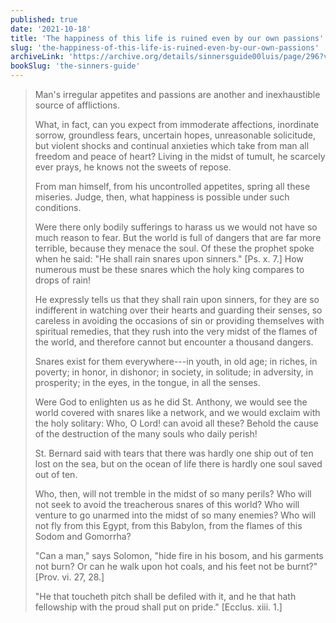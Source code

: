 ```yaml
---
published: true
date: '2021-10-18'
title: 'The happiness of this life is ruined even by our own passions'
slug: 'the-happiness-of-this-life-is-ruined-even-by-our-own-passions'
archiveLink: 'https://archive.org/details/sinnersguide00luis/page/296?view=theater'
bookSlug: 'the-sinners-guide'
---
```


> Man's irregular appetites and passions are another and inexhaustible source of afflictions.
>
> What, in fact, can you expect from immoderate affections, inordinate sorrow, groundless fears, uncertain hopes, unreasonable solicitude, but violent shocks and continual anxieties which take from man all freedom and peace of heart? Living in the midst of tumult, he scarcely ever prays, he knows not the sweets of repose.
>
> From man himself, from his uncontrolled appetites, spring all these miseries. Judge, then, what happiness is possible under such conditions.
>
> Were there only bodily sufferings to harass us we would not have so much reason to fear. But the world is full of dangers that are far more terrible, because they menace the soul. Of these the prophet spoke when he said: "He shall rain snares upon sinners." [Ps. x. 7.] How numerous must be these snares which the holy king compares to drops of rain!
>
> He expressly tells us that they shall rain upon sinners, for they are so indifferent in watching over their hearts and guarding their senses, so careless in avoiding the occasions of sin or providing themselves with spiritual remedies, that they rush into the very midst of the flames of the world, and therefore cannot but encounter a thousand dangers.
>
> Snares exist for them everywhere---in youth, in old age; in riches, in poverty; in honor, in dishonor; in society, in solitude; in adversity, in prosperity; in the eyes, in the tongue, in all the senses.
>
> Were God to enlighten us as he did St. Anthony, we would see the world covered with snares like a network, and we would exclaim with the holy solitary: Who, O Lord! can avoid all these? Behold the cause of the destruction of the many souls who daily perish!
>
> St. Bernard said with tears that there was hardly one ship out of ten lost on the sea, but on the ocean of life there is hardly one soul saved out of ten.
>
> Who, then, will not tremble in the midst of so many perils? Who will not seek to avoid the treacherous snares of this world? Who will venture to go unarmed into the midst of so many enemies? Who will not fly from this Egypt, from this Babylon, from the flames of this Sodom and Gomorrha?
>
> "Can a man," says Solomon, "hide fire in his bosom, and his garments not burn? Or can he walk upon hot coals, and his feet not be burnt?" [Prov. vi. 27, 28.]
>
> "He that toucheth pitch shall be defiled with it, and he that hath fellowship with the proud shall put on pride." [Ecclus. xiii. 1.]